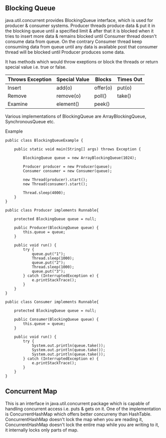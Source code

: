 ## Blocking Queue

java.util.concurrent provides BlockingQueue interface, which is used for producer  & consumer systems. Producer threads produce data
& put it in the blocking queue until a specified limit & after that it is blocked when it tries to insert more data & remains blocked until
Consumer thread doesn't consume data from queue. On the contrary Consumer thread keep consumiing data from queue until any data is available
post that consumer thread will be blocked until Producer produces some data.

It has methods which would throw exeptions or block the threads or return special value i.e. true or false.

|Throws Exception|Special Value|Blocks|Times Out|
|---|---|---|---|
|Insert|add(o)|offer(o)|put(o)|offer(o, timeout, timeunit)|
|Remove|remove(o)|poll()|take()|poll(timeout, timeunit)|
|Examine|element()|peek()|

Various implementations of BlockingQueue are ArrayBlockingQueue, SynchronousQueue etc.

Example
```
public class BlockingQueueExample {

    public static void main(String[] args) throws Exception {

        BlockingQueue queue = new ArrayBlockingQueue(1024);

        Producer producer = new Producer(queue);
        Consumer consumer = new Consumer(queue);

        new Thread(producer).start();
        new Thread(consumer).start();

        Thread.sleep(4000);
    }
}

public class Producer implements Runnable{

    protected BlockingQueue queue = null;

    public Producer(BlockingQueue queue) {
        this.queue = queue;
    }

    public void run() {
        try {
            queue.put("1");
            Thread.sleep(1000);
            queue.put("2");
            Thread.sleep(1000);
            queue.put("3");
        } catch (InterruptedException e) {
            e.printStackTrace();
        }
    }
}

public class Consumer implements Runnable{

    protected BlockingQueue queue = null;

    public Consumer(BlockingQueue queue) {
        this.queue = queue;
    }

    public void run() {
        try {
            System.out.println(queue.take());
            System.out.println(queue.take());
            System.out.println(queue.take());
        } catch (InterruptedException e) {
            e.printStackTrace();
        }
    }
}
```

## Concurrent Map
This is an interface in java.util.concurrent package which is capable of handling concurrent access i.e. puts & gets on it. One of the implementation is ConcurrentHashMap which offers better concurreny than HashTable. ConcurrentHashMap doesn't lock the map when you are
reading it, ConcurrentHashMap doesn't lock the entire map while you are writing to it, it internally locks only parts of map.
